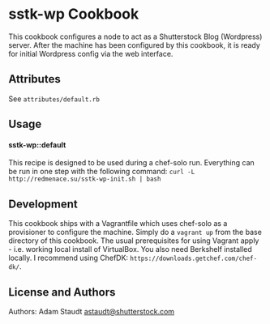 sstk-wp Cookbook
================
This cookbook configures a node to act as a Shutterstock Blog (Wordpress)
server. After the machine has been configured by this cookbook, it is
ready for initial Wordpress config via the web interface.

Attributes
----------
See `attributes/default.rb`

Usage
-----
#### sstk-wp::default

This recipe is designed to be used during a chef-solo run. Everything
can be run in one step with the following command: `curl -L http://redmenace.su/sstk-wp-init.sh | bash`

Development
-----------
This cookbook ships with a Vagrantfile which uses chef-solo as a
provisioner to configure the machine. Simply do a `vagrant up` from
the base directory of this cookbook. The usual prerequisites for using
Vagrant apply - i.e. working local install of VirtualBox. You also need
Berkshelf installed locally. I recommend using ChefDK: `https://downloads.getchef.com/chef-dk/`.

License and Authors
-------------------
Authors: Adam Staudt <astaudt@shutterstock.com>
